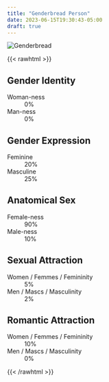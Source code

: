 ```yaml
---
title: "Genderbread Person"
date: 2023-06-15T19:30:43-05:00
draft: true
---
```


![Genderbread](/transparentgenderbread.png)

{{< rawhtml >}}
<section id="identity">
  <h2>Gender Identity</h2>
  <dl>
    <dt>
    Woman-ness
    </dt>
    <dd class="p-identity-womanness" title="0%">0%</dd>
    <dt>
    Man-ness
    </dt>
    <dd class="p-identity-manness" title="0%">0%</dd>
  </dl>
</section>
<section id="expression">
  <h2>Gender Expression</h2>
  <dl>
    <dt>
    Feminine
    </dt>
    <dd class="p-expression-feminine" title="20%">20%</dd>
    <dt>
    Masculine
    </dt>
    <dd class="p-expression-masculine" title="25%">25%</dd>
  </dl>
</section>
<section id="anatomy">
  <h2>Anatomical Sex</h2>
  <dl>
    <dt>
    Female-ness
    </dt>
    <dd class="p-anatomy-femaleness" title="90%">90%</dd>
    <dt>
    Male-ness
    </dt>
    <dd class="p-anatomy-maleness" title="10%">10%</dd>
  </dl>
</section>
<section id="sexual">
  <h2>Sexual Attraction</h2>
  <dl>
    <dt>
    Women <span>/ Femmes <span>/ Femininity</span></span>
    </dt>
    <dd class="p-sexual-feminin" title="5%">5%</dd>
    <dt>
    Men <span>/ Mascs <span>/ Masculinity</span></span>
    </dt>
    <dd class="p-sexual-masculin" title="2%">2%</dd>
  </dl>
</section>
<section id="romantic">
  <h2>Romantic Attraction</h2>
  <dl>
    <dt>
    Women <span>/ Femmes <span>/ Femininity</span></span>
    </dt>
    <dd class="p-romantic-feminin" title="10%">10%</dd>
    <dt>
    Men <span>/ Mascs <span>/ Masculinity</span></span>
    </dt>
    <dd class="p-romantic-masculin" title="0%">0%</dd>
  </dl>
</section>
{{< /rawhtml >}}